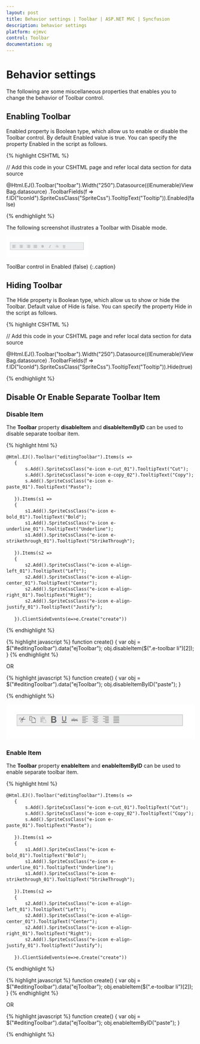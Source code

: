 ```yaml
---
layout: post
title: Behavior settings | Toolbar | ASP.NET MVC | Syncfusion
description: behavior settings
platform: ejmvc
control: Toolbar
documentation: ug
---
```


# Behavior settings

The following are some miscellaneous properties that enables you to change the behavior of Toolbar control.

## Enabling Toolbar

Enabled property is Boolean type, which allow us to enable or disable the Toolbar control. By default Enabled value is true. You can specify the property Enabled in the script as follows.



{% highlight CSHTML %}

// Add this code in your CSHTML page and refer local data section for data source

<div class="cols-sample-area"> 
   @Html.EJ().Toolbar("toolbar").Width("250").Datasource((IEnumerable<ToolbarLocalBinding>)ViewBag.datasource)
   .ToolbarFields(f => f.ID("IconId").SpriteCssClass("SpriteCss").TooltipText("Tooltip")).Enabled(false)

</div>

{% endhighlight %}

The following screenshot illustrates a Toolbar with Disable mode.

![](Behavior-settings_images/Behavior-settings_img1.png)

ToolBar control in Enabled (false)
{:.caption}



## Hiding Toolbar 

The Hide property is Boolean type, which allow us to show or hide the Toolbar. Default value of Hide is false. You can specify the property Hide in the script as follows. 



 {% highlight CSHTML %}

// Add this code in your CSHTML page and refer local data section for data source

<div class="cols-sample-area"> 
   @Html.EJ().Toolbar("toolbar").Width("250").Datasource((IEnumerable<ToolbarLocalBinding>)ViewBag.datasource)
   .ToolbarFields(f => f.ID("IconId").SpriteCssClass("SpriteCss").TooltipText("Tooltip")).Hide(true)

</div>

{% endhighlight %}

## Disable Or Enable Separate Toolbar Item

### Disable Item

The **Toolbar** property **disableItem** and **disableItemByID** can be used to disable separate toolbar item. 

{% highlight html %}

    @Html.EJ().Toolbar("editingToolbar").Items(s =>
       {
           s.Add().SpriteCssClass("e-icon e-cut_01").TooltipText("Cut");
           s.Add().SpriteCssClass("e-icon e-copy_02").TooltipText("Copy");
           s.Add().SpriteCssClass("e-icon e-paste_01").TooltipText("Paste");
          
       }).Items(s1 =>
       {
           s1.Add().SpriteCssClass("e-icon e-bold_01").TooltipText("Bold");
           s1.Add().SpriteCssClass("e-icon e-underline_01").TooltipText("Underline");
           s1.Add().SpriteCssClass("e-icon e-strikethrough_01").TooltipText("StrikeThrough");

       }).Items(s2 =>
       {
           s2.Add().SpriteCssClass("e-icon e-align-left_01").TooltipText("Left");
           s2.Add().SpriteCssClass("e-icon e-align-center_01").TooltipText("Center");
           s2.Add().SpriteCssClass("e-icon e-align-right_01").TooltipText("Right");
           s2.Add().SpriteCssClass("e-icon e-align-justify_01").TooltipText("Justify");

       }).ClientSideEvents(e=>e.Create("create"))
    
{% endhighlight %}

{% highlight javascript %}
           function create() {
            var obj = $("#editingToolbar").data("ejToolbar");
            obj.disableItem($(".e-toolbar li")[2]);
        }
{% endhighlight %}

OR

{% highlight javascript %}
       function create() {
            var obj = $("#editingToolbar").data("ejToolbar");
             obj.disableItemByID("paste");
        }
        
{% endhighlight %}


![](Behavior-settings_images/Behaviour-settings1.jpg)

### Enable Item

The **Toolbar** property **enableItem** and **enableItemByID** can be used to enable separate toolbar item. 

{% highlight html %}

	@Html.EJ().Toolbar("editingToolbar").Items(s =>
       {
           s.Add().SpriteCssClass("e-icon e-cut_01").TooltipText("Cut");
           s.Add().SpriteCssClass("e-icon e-copy_02").TooltipText("Copy");
           s.Add().SpriteCssClass("e-icon e-paste_01").TooltipText("Paste");
          
       }).Items(s1 =>
       {
           s1.Add().SpriteCssClass("e-icon e-bold_01").TooltipText("Bold");
           s1.Add().SpriteCssClass("e-icon e-underline_01").TooltipText("Underline");
           s1.Add().SpriteCssClass("e-icon e-strikethrough_01").TooltipText("StrikeThrough");

       }).Items(s2 =>
       {
           s2.Add().SpriteCssClass("e-icon e-align-left_01").TooltipText("Left");
           s2.Add().SpriteCssClass("e-icon e-align-center_01").TooltipText("Center");
           s2.Add().SpriteCssClass("e-icon e-align-right_01").TooltipText("Right");
           s2.Add().SpriteCssClass("e-icon e-align-justify_01").TooltipText("Justify");

       }).ClientSideEvents(e=>e.Create("create"))
    
{% endhighlight %}

{% highlight javascript %}
           function create() {
            var obj = $("#editingToolbar").data("ejToolbar");
            obj.enableItem($(".e-toolbar li")[2]);
        }
{% endhighlight %}

OR

{% highlight javascript %}
       function create() {
            var obj = $("#editingToolbar").data("ejToolbar");
             obj.enableItemByID("paste");
        }
        
{% endhighlight %}



